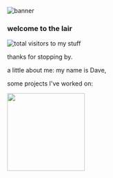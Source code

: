![banner](https://user-images.githubusercontent.com/48764154/149203967-71c159ff-813e-43e2-a5db-d551ea649fb2.gif)


### welcome to the lair

![total visitors to my stuff](https://visitor-badge.glitch.me/badge?page_id=${your.username}.${your.repo.id})

thanks for stopping by.

a little about me: my name is Dave,  

some projects I've worked on:



<img height="180em" src="https://github-readme-stats.vercel.app/api?username=plyr4&theme=gruvbox&hide=stars&show_icons=true&hide_border=true&count_private=true&include_all_commits=true" />

<!--
**plyr4/plyr4** is a ✨ _special_ ✨ repository because its `README.md` (this file) appears on your GitHub profile.

Here are some ideas to get you started:

- 🔭 I’m currently working on ...
- 🌱 I’m currently learning ...
- 👯 I’m looking to collaborate on ...
- 🤔 I’m looking for help with ...
- 💬 Ask me about ...
- 📫 How to reach me: ...
- 😄 Pronouns: ...
- ⚡ Fun fact: ...
-->
